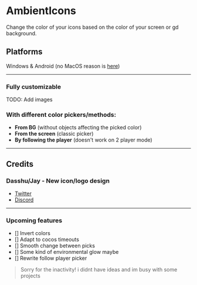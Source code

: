 # AmbientIcons

Change the color of your icons based on the color of your screen or gd background.

## Platforms
Windows & Android (no MacOS reason is [here](https://github.com/Termantita/AmbientIcons/issues/2))

---
### Fully customizable
TODO: Add images

### With different color pickers/methods: 
- **From BG** (without objects affecting the picked color)
- **From the screen** (classic picker)
- **By following the player** (doesn't work on 2 player mode)

---

## Credits

### Dasshu/Jay - New icon/logo design

- [Twitter](https://x.com/DasshuGames)
- [Discord](https://discord.gg/CSX3RW7FXq)

---

### Upcoming features
- [] Invert colors
- [] Adapt to cocos timeouts
- [] Smooth change between picks
- [] Some kind of environmental glow maybe
- [] Rewrite follow player picker

> Sorry for the inactivity! i didnt have ideas and im busy with some projects